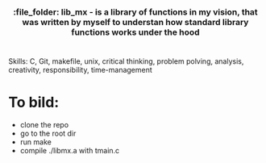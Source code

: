 <h3 p align="center">  :file_folder: lib_mx - is a library of functions in my vision, that was written by myself to understan how standard library functions works under the hood </p>

#  

Skills: C, Git, makefile, unix, critical thinking, problem polving, analysis, creativity, responsibility, time-management

# To bild:
- clone the repo
- go to the root dir
- run make
- compile ./libmx.a with tmain.c



